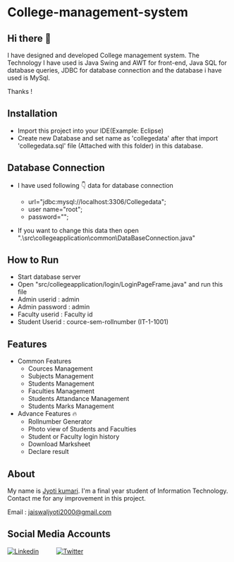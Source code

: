 # College-management-system

## Hi there 👋

I have designed and developed College management system. The Technology I have used is Java Swing and AWT for front-end, Java SQL for database queries, JDBC for database connection and the database i have used is MySql.

Thanks !

## Installation

* Import this project into your IDE(Example: Eclipse)
* Create new Database and set name as 'collegedata' after that import 'collegedata.sql' file (Attached with this folder) in this database.

## Database Connection

* I have used following 👇 data for database connection
    * url="jdbc:mysql://localhost:3306/Collegedata";
    * user name="root";
    * password="";

* If you want to change this data then open ".\src\collegeapplication\common\DataBaseConnection.java"


## How to Run 

* Start database server
* Open "src/collegeapplication/login/LoginPageFrame.java" and run this file
* Admin userid : admin
* Admin password  : admin
* Faculty userid  : Faculty id
* Student Userid  : cource-sem-rollnumber (IT-1-1001)        


## Features

 * Common Features 
      * Cources Management
      * Subjects Management
      * Students Management
      * Faculties Management
      * Students Attandance Management
      * Students Marks Management
 * Advance Features 🔥
      * Rollnumber Generator
      * Photo view of Students and Faculties
      * Student or Faculty login history
      * Download Marksheet
      * Declare result



## About

My name is [Jyoti kumari](https://github.com/jaiswaljyoti). I'm a final year student of Information Technology. Contact me for any improvement in this project.


Email : jaiswaljyoti2000@gmail.com


## Social Media Accounts
[![Linkedin](https://img.icons8.com/fluent/40/000000/facebook-new.png)](https://www.linkedin.com/in/jyoti-kumari-577867194/)&nbsp; &nbsp; &nbsp; &nbsp; &nbsp; 
[![Twitter](https://img.icons8.com/fluent/40/000000/twitter.png)](https://twitter.com/Jyotikum11)
